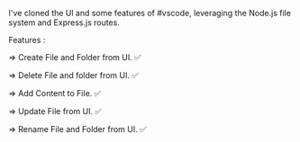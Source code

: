 I've cloned the Ul and some features of #vscode, leveraging the Node.js file system and Express.js routes.

Features :

=> Create File and Folder from UI. ✅

=> Delete File and folder from UI. ✅

=> Add Content to File. ✅

=> Update File from UI. ✅

=> Rename File and Folder from UI. ✅

